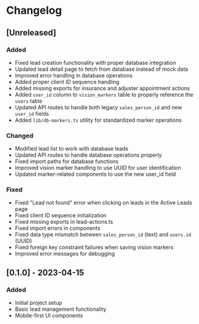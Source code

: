 # Changelog

## [Unreleased]

### Added
- Fixed lead creation functionality with proper database integration
- Updated lead detail page to fetch from database instead of mock data
- Improved error handling in database operations
- Added proper client ID sequence handling
- Added missing exports for insurance and adjuster appointment actions
- Added `user_id` column to `vision_markers` table to properly reference the `users` table
- Updated API routes to handle both legacy `sales_person_id` and new `user_id` fields
- Added `lib/db-markers.ts` utility for standardized marker operations

### Changed
- Modified lead list to work with database leads
- Updated API routes to handle database operations properly
- Fixed import paths for database functions
- Improved vision marker handling to use UUID for user identification
- Updated marker-related components to use the new user_id field

### Fixed
- Fixed "Lead not found" error when clicking on leads in the Active Leads page
- Fixed client ID sequence initialization
- Fixed missing exports in lead-actions.ts
- Fixed import errors in components
- Fixed data type mismatch between `sales_person_id` (text) and `users.id` (UUID)
- Fixed foreign key constraint failures when saving vision markers
- Improved error messages for debugging

## [0.1.0] - 2023-04-15

### Added
- Initial project setup
- Basic lead management functionality
- Mobile-first UI components
